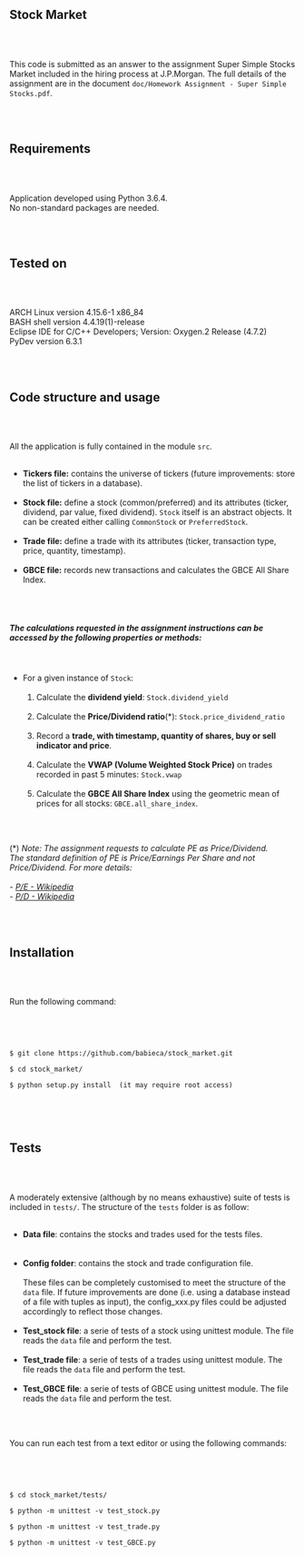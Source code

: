 <br /><br />

## Stock Market

<br /><br />

This code is submitted as an answer to the assignment Super Simple Stocks Market
included in the hiring process at J.P.Morgan.
The full details of the assignment are in the document `doc/Homework Assignment - Super Simple Stocks.pdf`.

<br /><br />

## Requirements

<br /><br />

Application developed using Python 3.6.4.<br />
No non-standard packages are needed.<br />

<br /><br />

## Tested on   

<br /><br />

ARCH Linux version 4.15.6-1 x86_84<br />
BASH shell version 4.4.19(1)-release<br />
Eclipse IDE for C/C++ Developers; Version: Oxygen.2 Release (4.7.2)<br />
PyDev version 6.3.1<br />
   
<br /><br />

## Code structure and usage

<br /><br />

All the application is fully contained in the module `src`. <br /><br />
  - **Tickers file:** contains the universe of tickers (future improvements: store the list of tickers in a database). <br /><br />
  - **Stock file:** define a stock (common/preferred) and its attributes (ticker, dividend, par value, fixed dividend).
       `Stock` itself is an abstract objects. It can be created either calling `CommonStock` or `PreferredStock`. <br /><br />
  - **Trade file:** define a trade with its attributes (ticker, transaction type, price, quantity, timestamp). <br /><br />
  - **GBCE file:** records new transactions and calculates the GBCE All Share Index.

<br /><br />

##### The calculations requested in the assignment instructions can be accessed by the following properties or methods:

<br />

- For a given instance of `Stock`: <br /><br />
  1. Calculate the **dividend yield**: `Stock.dividend_yield` <br /><br />
  2. Calculate the **Price/Dividend ratio**(*): `Stock.price_dividend_ratio` <br /><br />
  3. Record a **trade, with timestamp, quantity of shares, buy or sell indicator and price**. <br /><br />
  4. Calculate the **VWAP (Volume Weighted Stock Price)** on trades recorded in past 5 minutes: `Stock.vwap` <br /><br />
  5. Calculate the **GBCE All Share Index** using the geometric mean of prices for all stocks: `GBCE.all_share_index`. <br /><br />


<br />

(*) *Note: The assignment requests to calculate PE as Price/Dividend.<br /> 
         The standard definition of PE is Price/Earnings Per Share and not Price/Dividend.
         For more details:<br /><br />
        - [P/E - Wikipedia](https://en.wikipedia.org/wiki/Price%E2%80%93earnings_ratio) <br />
        - [P/D - Wikipedia](https://en.wikipedia.org/wiki/Dividend_yield)* <br />

<br /><br />

## Installation

<br /><br />

Run the following command:

<br /><br />

```

$ git clone https://github.com/babieca/stock_market.git

$ cd stock_market/

$ python setup.py install  (it may require root access)


```

<br /><br />

## Tests

<br /><br />

A moderately extensive (although by no means exhaustive) suite of tests is included in `tests/`.
The structure of the `tests` folder is as follow: <br /><br />
  - **Data file**: contains the stocks and trades used for the tests files. <br /> <br /><br />
  - **Config folder**: contains the stock and trade configuration file. <br /><br />
       These files can be completely customised to meet the structure of the `data` file.
       If future improvements are done (i.e. using a database instead of a file with tuples as input),
       the config_xxx.py files could be adjusted accordingly to reflect those changes. <br /><br />
  - **Test_stock file**: a serie of tests of a stock using unittest module. The file reads the `data` file and perform the test. <br /><br />
  - **Test_trade file**: a serie of tests of a trades using unittest module. The file reads the `data` file and perform the test. <br /><br />
  - **Test_GBCE file**: a serie of tests of GBCE using unittest module. The file reads the `data` file and perform the test. <br /><br />

<br />

You can run each test from a text editor or using the following commands:

<br /><br />

```

$ cd stock_market/tests/

$ python -m unittest -v test_stock.py

$ python -m unittest -v test_trade.py

$ python -m unittest -v test_GBCE.py

```

<br /><br />
